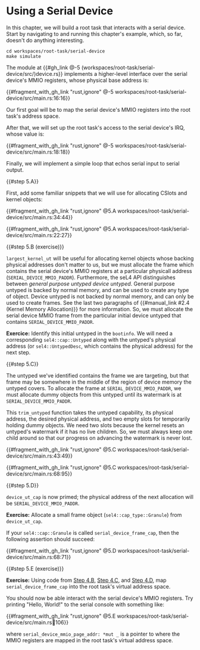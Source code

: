 <!--
    Copyright 2024, Colias Group, LLC

    SPDX-License-Identifier: CC-BY-SA-4.0
-->

# Using a Serial Device

In this chapter, we will build a root task that interacts with a serial device.
Start by navigating to and running this chapter's example, which, so far, doesn't do anything interesting.

```
cd workspaces/root-task/serial-device
make simulate
```

The module at {{#gh_link @-5 (workspaces/root-task/serial-device/src/)device.rs}} implements a higher-level interface over the serial device's MMIO registers, whose physical base address is:

{{#fragment_with_gh_link "rust,ignore" @-5 workspaces/root-task/serial-device/src/main.rs:16:16}}

Our first goal will be to map the serial device's MMIO registers into the root task's address space.

After that, we will set up the root task's access to the serial device's IRQ, whose value is:

{{#fragment_with_gh_link "rust,ignore" @-5 workspaces/root-task/serial-device/src/main.rs:18:18}}

Finally, we will implement a simple loop that echos serial input to serial output.

{{#step 5.A}}

First, add some familiar snippets that we will use for allocating CSlots and kernel objects:

{{#fragment_with_gh_link "rust,ignore" @5.A workspaces/root-task/serial-device/src/main.rs:34:44}}

{{#fragment_with_gh_link "rust,ignore" @5.A workspaces/root-task/serial-device/src/main.rs:22:27}}

{{#step 5.B (exercise)}}

`largest_kernel_ut` will be useful for allocating kernel objects whose backing physical addresses don't matter to us, but we must allocate the frame which contains the serial device's MMIO registers at a particular physicall address (`SERIAL_DEVICE_MMIO_PADDR`).
Furthermore, the seL4 API distinguishes between _general purpose untyped_ _device untyped_. General purpose untyped is backed by normal memory, and can be used to create any type of object. Device untyped is not backed by normal memory, and can only be used to create frames.
See the last two paragraphs of {{#manual_link #2.4 (Kernel Memory Allocation)}} for more information.
So, we must allocate the serial device MMIO frame from the particular initial device untyped that contains `SERIAL_DEVICE_MMIO_PADDR`.

**Exercice:** Identify this initial untyped in the `bootinfo`. We will need a corresponding `sel4::cap::Untyped` along with the untyped's physical address (or `sel4::UntypedDesc`, which contains the physical address) for the next step.

{{#step 5.C}}

The untyped we've identified contains the frame we are targeting, but that frame may be somewhere in the middle of the region of device memory the untyped covers.
To allocate the frame at `SERIAL_DEVICE_MMIO_PADDR`, we must allocate dummy objects from this untyped until its watermark is at `SERIAL_DEVICE_MMIO_PADDR`.

This `trim_untyped` function takes the untyped capability, its physical address, the desired physical address, and two empty slots for temporarily holding dummy objects.
We need two slots because the kernel resets an untyped's watermark if it has no live children.
So, we must always keep one child around so that our progress on advancing the watermark is never lost.

{{#fragment_with_gh_link "rust,ignore" @5.C workspaces/root-task/serial-device/src/main.rs:43:49}}

{{#fragment_with_gh_link "rust,ignore" @5.C workspaces/root-task/serial-device/src/main.rs:68:95}}

{{#step 5.D}}

`device_ut_cap` is now primed; the physical address of the next allocation will be `SERIAL_DEVICE_MMIO_PADDR`.

**Exercise:** Allocate a small frame object (`sel4::cap_type::Granule`) from `device_ut_cap`.

If your `sel4::cap::Granule` is called `serial_device_frame_cap`, then the following assertion should succeed:

{{#fragment_with_gh_link "rust,ignore" @5.D workspaces/root-task/serial-device/src/main.rs:68:71}}

{{#step 5.E (exercise)}}

**Exercise:** Using code from [Step 4.B](./address-space.html#step-4b), [Step 4.C](./address-space.html#step-4c), and [Step 4.D](./address-space.html#step-4d-exercise), map `serial_device_frame_cap` into the root task's virtual address space.

You should now be able interact with the serial device's MMIO registers.
Try printing "Hello, World!" to the serial console with something like:

{{#fragment_with_gh_link "rust,ignore" @5.E workspaces/root-task/serial-device/src/main.rs:100:106}}

where `serial_device_mmio_page_addr: *mut _` is a pointer to where the MMIO registers are mapped in the root task's virtual address space.  
